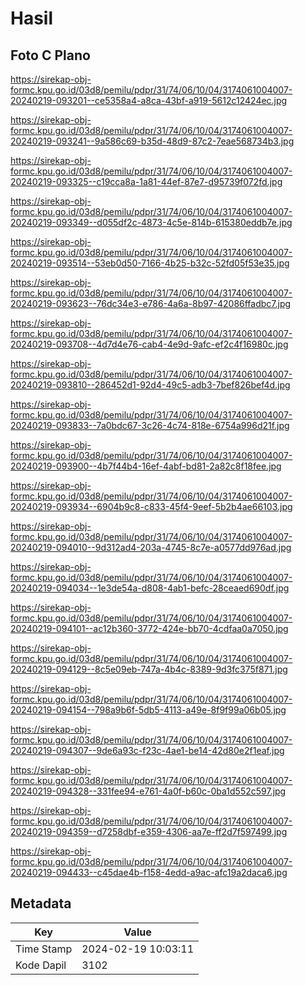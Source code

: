 # Hasil

## Foto C Plano

https://sirekap-obj-formc.kpu.go.id/03d8/pemilu/pdpr/31/74/06/10/04/3174061004007-20240219-093201--ce5358a4-a8ca-43bf-a919-5612c12424ec.jpg

https://sirekap-obj-formc.kpu.go.id/03d8/pemilu/pdpr/31/74/06/10/04/3174061004007-20240219-093241--9a586c69-b35d-48d9-87c2-7eae568734b3.jpg

https://sirekap-obj-formc.kpu.go.id/03d8/pemilu/pdpr/31/74/06/10/04/3174061004007-20240219-093325--c19cca8a-1a81-44ef-87e7-d95739f072fd.jpg

https://sirekap-obj-formc.kpu.go.id/03d8/pemilu/pdpr/31/74/06/10/04/3174061004007-20240219-093349--d055df2c-4873-4c5e-814b-615380eddb7e.jpg

https://sirekap-obj-formc.kpu.go.id/03d8/pemilu/pdpr/31/74/06/10/04/3174061004007-20240219-093514--53eb0d50-7166-4b25-b32c-52fd05f53e35.jpg

https://sirekap-obj-formc.kpu.go.id/03d8/pemilu/pdpr/31/74/06/10/04/3174061004007-20240219-093623--76dc34e3-e786-4a6a-8b97-42086ffadbc7.jpg

https://sirekap-obj-formc.kpu.go.id/03d8/pemilu/pdpr/31/74/06/10/04/3174061004007-20240219-093708--4d7d4e76-cab4-4e9d-9afc-ef2c4f16980c.jpg

https://sirekap-obj-formc.kpu.go.id/03d8/pemilu/pdpr/31/74/06/10/04/3174061004007-20240219-093810--286452d1-92d4-49c5-adb3-7bef826bef4d.jpg

https://sirekap-obj-formc.kpu.go.id/03d8/pemilu/pdpr/31/74/06/10/04/3174061004007-20240219-093833--7a0bdc67-3c26-4c74-818e-6754a996d21f.jpg

https://sirekap-obj-formc.kpu.go.id/03d8/pemilu/pdpr/31/74/06/10/04/3174061004007-20240219-093900--4b7f44b4-16ef-4abf-bd81-2a82c8f18fee.jpg

https://sirekap-obj-formc.kpu.go.id/03d8/pemilu/pdpr/31/74/06/10/04/3174061004007-20240219-093934--6904b9c8-c833-45f4-9eef-5b2b4ae66103.jpg

https://sirekap-obj-formc.kpu.go.id/03d8/pemilu/pdpr/31/74/06/10/04/3174061004007-20240219-094010--9d312ad4-203a-4745-8c7e-a0577dd976ad.jpg

https://sirekap-obj-formc.kpu.go.id/03d8/pemilu/pdpr/31/74/06/10/04/3174061004007-20240219-094034--1e3de54a-d808-4ab1-befc-28ceaed690df.jpg

https://sirekap-obj-formc.kpu.go.id/03d8/pemilu/pdpr/31/74/06/10/04/3174061004007-20240219-094101--ac12b360-3772-424e-bb70-4cdfaa0a7050.jpg

https://sirekap-obj-formc.kpu.go.id/03d8/pemilu/pdpr/31/74/06/10/04/3174061004007-20240219-094129--8c5e09eb-747a-4b4c-8389-9d3fc375f871.jpg

https://sirekap-obj-formc.kpu.go.id/03d8/pemilu/pdpr/31/74/06/10/04/3174061004007-20240219-094154--798a9b6f-5db5-4113-a49e-8f9f99a06b05.jpg

https://sirekap-obj-formc.kpu.go.id/03d8/pemilu/pdpr/31/74/06/10/04/3174061004007-20240219-094307--9de6a93c-f23c-4ae1-be14-42d80e2f1eaf.jpg

https://sirekap-obj-formc.kpu.go.id/03d8/pemilu/pdpr/31/74/06/10/04/3174061004007-20240219-094328--331fee94-e761-4a0f-b60c-0ba1d552c597.jpg

https://sirekap-obj-formc.kpu.go.id/03d8/pemilu/pdpr/31/74/06/10/04/3174061004007-20240219-094359--d7258dbf-e359-4306-aa7e-ff2d7f597499.jpg

https://sirekap-obj-formc.kpu.go.id/03d8/pemilu/pdpr/31/74/06/10/04/3174061004007-20240219-094433--c45dae4b-f158-4edd-a9ac-afc19a2daca6.jpg


## Metadata

| Key        | Value               |
| ---------- | ------------------- |
| Time Stamp | 2024-02-19 10:03:11 |
| Kode Dapil | 3102                |



